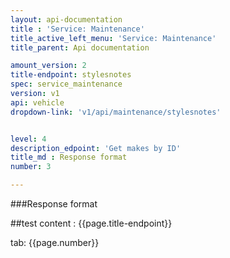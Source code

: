 ```yaml
---
layout: api-documentation
title : 'Service: Maintenance'
title_active_left_menu: 'Service: Maintenance'
title_parent: Api documentation

amount_version: 2
title-endpoint: stylesnotes
spec: service_maintenance
version: v1
api: vehicle
dropdown-link: 'v1/api/maintenance/stylesnotes'


level: 4
description_edpoint: 'Get makes by ID'
title_md : Response format
number: 3

---
```


###Response format

##test content : {{page.title-endpoint}} 

tab: {{page.number}}